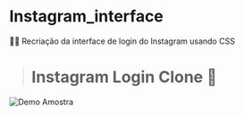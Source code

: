 # Instagram_interface
🎨💡 Recriação da interface de login do Instagram usando CSS

> # Instagram Login Clone 🌅

![Demo Amostra](https://i.ibb.co/H7cnVjB/Anota-o-2019-08-27-065056.png)
